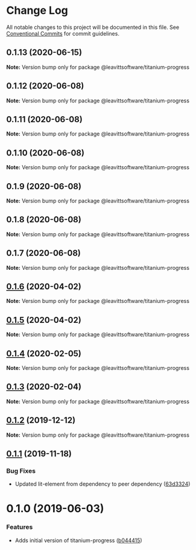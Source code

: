 # Change Log

All notable changes to this project will be documented in this file.
See [Conventional Commits](https://conventionalcommits.org) for commit guidelines.

## 0.1.13 (2020-06-15)

**Note:** Version bump only for package @leavittsoftware/titanium-progress





## 0.1.12 (2020-06-08)

**Note:** Version bump only for package @leavittsoftware/titanium-progress





## 0.1.11 (2020-06-08)

**Note:** Version bump only for package @leavittsoftware/titanium-progress





## 0.1.10 (2020-06-08)

**Note:** Version bump only for package @leavittsoftware/titanium-progress





## 0.1.9 (2020-06-08)

**Note:** Version bump only for package @leavittsoftware/titanium-progress





## 0.1.8 (2020-06-08)

**Note:** Version bump only for package @leavittsoftware/titanium-progress





## 0.1.7 (2020-06-08)

**Note:** Version bump only for package @leavittsoftware/titanium-progress





## [0.1.6](https://github.com/LeavittSoftware/titanium-elements/compare/@leavittsoftware/titanium-progress@0.1.5...@leavittsoftware/titanium-progress@0.1.6) (2020-04-02)

**Note:** Version bump only for package @leavittsoftware/titanium-progress





## [0.1.5](https://github.com/LeavittSoftware/titanium-elements/compare/@leavittsoftware/titanium-progress@0.1.4...@leavittsoftware/titanium-progress@0.1.5) (2020-04-02)

**Note:** Version bump only for package @leavittsoftware/titanium-progress





## [0.1.4](https://github.com/LeavittSoftware/titanium-elements/compare/@leavittsoftware/titanium-progress@0.1.3...@leavittsoftware/titanium-progress@0.1.4) (2020-02-05)

**Note:** Version bump only for package @leavittsoftware/titanium-progress





## [0.1.3](https://github.com/LeavittSoftware/titanium-elements/compare/@leavittsoftware/titanium-progress@0.1.2...@leavittsoftware/titanium-progress@0.1.3) (2020-02-04)

**Note:** Version bump only for package @leavittsoftware/titanium-progress





## [0.1.2](https://github.com/LeavittSoftware/titanium-elements/compare/@leavittsoftware/titanium-progress@0.1.1...@leavittsoftware/titanium-progress@0.1.2) (2019-12-12)

**Note:** Version bump only for package @leavittsoftware/titanium-progress





## [0.1.1](https://github.com/LeavittSoftware/titanium-elements/compare/@leavittsoftware/titanium-progress@0.1.0...@leavittsoftware/titanium-progress@0.1.1) (2019-11-18)


### Bug Fixes

* Updated lit-element from dependency to peer dependency ([63d3324](https://github.com/LeavittSoftware/titanium-elements/commit/63d332436d677b7e82c6adf91a6e08e29adee32b))





# 0.1.0 (2019-06-03)


### Features

* Adds initial version of titanium-progress ([b044415](https://github.com/LeavittSoftware/titanium-elements/commit/b044415))
